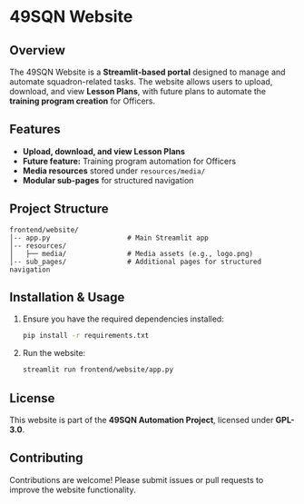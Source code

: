 # 49SQN Website

## Overview
The 49SQN Website is a **Streamlit-based portal** designed to manage and automate squadron-related tasks. The website allows users to upload, download, and view **Lesson Plans**, with future plans to automate the **training program creation** for Officers.

## Features
- **Upload, download, and view Lesson Plans**
- **Future feature:** Training program automation for Officers
- **Media resources** stored under `resources/media/`
- **Modular sub-pages** for structured navigation

## Project Structure
```
frontend/website/
│-- app.py                   # Main Streamlit app
│-- resources/
│   ├── media/               # Media assets (e.g., logo.png)
│-- sub_pages/               # Additional pages for structured navigation
```

## Installation & Usage
1. Ensure you have the required dependencies installed:
   ```bash
   pip install -r requirements.txt
   ```
2. Run the website:
   ```bash
   streamlit run frontend/website/app.py
   ```

## License
This website is part of the **49SQN Automation Project**, licensed under **GPL-3.0**.

## Contributing
Contributions are welcome! Please submit issues or pull requests to improve the website functionality.

